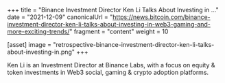 +++
title = "Binance Investment Director Ken Li Talks About Investing in ..."
date = "2021-12-09"
canonicalUrl = "https://news.bitcoin.com/binance-investment-director-ken-li-talks-about-investing-in-web3-gaming-and-more-exciting-trends/"
fragment = "content"
weight = 10

[asset]
    image = "retrospective-binance-investment-director-ken-li-talks-about-investing-in.png"
+++

Ken Li is an Investment Director at Binance Labs, with a focus on equity & 
token investments in Web3 social, gaming & crypto adoption platforms.
